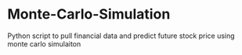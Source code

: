 # Monte-Carlo-Simulation
Python script to pull financial data and predict future stock price using monte carlo simulaiton
